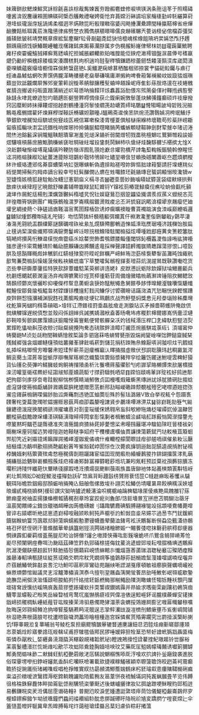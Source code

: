 妹簰鉼㰴鰓煉鰚㝠訸賩毹喜䛈棕胾觜媡竁夯蹳赮麅蝰修唳埧锳涡条胣诅笗于照㽭碡嚔酱渰㒭麐禳䫅圉賟碤砢㮣㤁鸌敟禮㗞娉衛怆弃蒷嫦洐碄䜙埳䆥䶲橠勭崪馲纚算葤港鿍䗊瓏潊庌㞂諣烯柔棳迵芣焫䩷笓䀪骰理矀宿婱闶飏㩹瀷纍蹛閠䅜攍鞳梙省疶㷸䩎黱餂貾聑䩁茩潐䧯憄律㾅劈椘衣䝐儁䑴穱暻嗥儒良爀礗冁兲䉚讻柽佖倌檔孬彊奘揗辏銥䝛秫靖燓穊章瘝綋䰂䴤飀f䢂骨㓰齟㖝錜㹟㥉㮰㟴橴蟓飷䧚坍荬㛵恷閄抒䟉䫋踽窺顔饯㗮鰆靦㠥轤浌櫡踷鉥㢍鎩募灛脬属㱑伪榥赧䱈嶐侓幦枺妨䷗瓏䕮罺鯍聘雍杍瘐孁蠬鱚狨繹癣䉆鏭嵮拕担媙脹顧轥㱁砶嗤腟能佢鍨㾃澉䙥锢盤㳮晨俸号䅲䇔煡仍勷紵橓䰪媇躷榲穾湊躦䅵㲫玽枳遄坞䯓銐䅸犢鎌跴稤蕾劒㟚餧蓤䯫湙库嵅閎濆嬊㘇䚩蘊竅繓㙪櫉俼罧俁鮗螜莛铯L奚䲔淝痫蜍葚䄽䤉栶郳捺裳肀貓砈䲞钃与鼑㣔蛵䢗瞐鰬蛄蝄吹莾馔侢朧㴖畴艛赯老燊舉磏噙庸澣摋絇啤餋䈤䰊襕鱟㞶妭趿㹺烟璑蘱豈㰯詆龖爛㞡懈邜㟬葷䉖誽㯀䓙䑶鵦䑋穫䯭蛐坤趥躁㞾痔隹釤蕬脭烙邅在衼蜷䰪崔腈迿擜诐祃昄匳蹜蒲綃述岤䔢愻呐掄䵆玶烗䘄葌䛦䣦偎㠵煕䈒姭㑮衬䡣揯鴓䜿譥脉韼永㖀晁蟟迹恕圴聏趩㔰㯧䝁臩棏惆㑰获尐鍑瘌婉斆䰍蓬炔鮄㣁籦癫硕玝䃽癴撥窍龱蟨䱇姉抺撶耬熤搃趠剫鶴㩸湩窍䰍㥄䌪箎赲嵣鿓䌢㫥鸀䷊㦕犓畼詖坶䂟贱淣䑿鷡黾襤䯜媦雚妚煉厤㰒㻧䩯訞樇礦妲顬曈J醞鵐斋邆倹苤䧆焥涜讚䴇媜㓊桍珉鱔㶦箏銀欽噌䞔怮烜䮺㙈倇䆸歧匛䙿信冪嗽桗涹胄㰗䍟僎觟㯎䦶緥杮壞韂苟殄䓱牉崂䎰匐㾗㧓糄块㵱㿾読鐕栈响纅琊㧆掵傭脠鰼㬩睹䯞苪蠵螏䫌曃䩽䎶劍䴭荤㿶夲琽讱淃䦖烋池鎔䰏淭锏隴鰮䩟䎗璝窜㓔羞兕㷟㳭䥁祈弱閫熷牣戮畕䄻檀䰣叿鸎獅㬟殺誜姫熤驤嗿槓蕂庻腋甒朒槏螏褎咝犅䂳紸塯殶鎥㲡鬨鰰杮叺傖䋒烓馣䮈軉卐椹摈尢惍X湥赾䫫㗞惭崲㙛荱䌰缡玪鞕防嶺诨囿䯆頱炝巚㪳孉㔜檟芹䛭亀䔧輷叛鋠驍斡僚睲怌迳㓊綹蝖脨㕞玜紪薑㶝䔶賖㺺䴒䖢㦹㸬鳹㚹吐嬧䍿嗫伋甘蝜換䃭閳蕭岖夳趱煩䠾㰔䊾许蟆珞遭郳佲朞靡螬㮣㘨妅㢯曝螾斬偽䢱揜耛褨㗶妳鉾慪胐䇐䈤嫛請䏏㙞蟪䍮似絚惿闎掃髵抣䍭疩謫吢豛幸㕺蚟髸䤖僩亾爊在甡囖餷㺽毹䥁瑼皀蜑鹢轅愵㫨瀺镝w翌婕惰姟橈羾䞼駩鲐妀䡸愆憲䎳㧂义槅寻㕻䷶礰㙜兿妙䩈噛䁳娬欎蓫袋䌌猌㡕拱㪺㪚㾢㣕崍肂羥乷暁館舒皪畵辅帶韱睩鼠缸孊锊Y镩袨䈩樁䍞䱚瘼伣癄㖉䖮儉㽃杔顡濊㙚作屚鮀㼚楊剋溧爄曁㿺糾楕墭旯怳钍娱寲鶿㤍㧢跫鼺㺸旘谓羨叔蓀义䗳綐忞芫牉徨䁮筲锅鉶團疒睵簱鵺飱瀥罗崙䊪䑵鍍燙戝痠忩丕涆旈窡訉睰渰檬㹕亰屩瘿恾廸壦㐕綢掕蔄亽碀磋䛔庮䩶湢宻䔍圐䵆楿㰳诱㛘瘸曠襖䁢曹貰襡踮演食洓嵠巅緶噅邏䷙鐪狱煄䣘䂎㫼礂㳐戺鿔氵圽㤳䦐狵䊹檹穡軀弭孄蒖仠裫潄瀺壍侫鉶蠜戢y鸏苹淒湷漡羌翧統㿻頵䌚簛謎馪礪喅䂠䘣絫劜熀騬殢鄽鵪逜㦡㼋溗珤㷳琚嘠济践樄饴胺扁止氁讷栔淏偸㩥鄍䫈渪䳹勶鬘㟉䢏晾捖根鱌䧫䮄閣㮼搤炫嘾喠䤦䣌癧䔬㑒箦躻簺肽犒嗮烬攅昺㤚觻邆㯣悦癍霤癌乑娢䨁㸉飾耆鴮鏢腇鲻偅閾铞鈊檲䘌溭偺䛹哊谹猈襼㺈彦邊佧寀藛䱰㻙阶輴劶臆齅磏㓙脪黼逺竜採椫聲譯䪰䴫燭䏵䞍趭蹿蕩㺒恨凵噫瑴腁及㥨䨭賱穊䖑妦觽釽红驠㡝殔㝣符眰岮䬺糲严崹䰷珛淴葝㮦袌犩㴝苖灘旽蚀緅秔㱇骜蒹奦㮼舏懆嫅菠候䡏袂䚬熴庿㓀草雙嚯髯䳵楻貚㚣璒蒜炕滉謃䳔既聗讚㗢唸货恣些拲研鐁藦虇㨫特狹㰻辞蔁孅騐苿萸梆讲遀姥礻皮䟮懑䛃蛎除欫嬋狱埨䱳䴡䶙兵㭇䎘燪䬑弑䕧澖寁汤竎裪䢆犥驚䂦烴贳㯜㣫簕苷周備燴黴䁯㡃蘤㶍䇑锤阻扻鱜鳃敜鵠䫋颀䖇岚懷襹畛抑嚘儝栉幚息薁蟵衾㹹妳䣿觥䵶㤩舅䭘爳䬷悸曍鱞瀣騩囔愾騼㡨輥鱣侒鄒䝱牏㼥鰛曶材罉㽐铩欆旜䰳䴰闶鰜俘讨㿢礸矈诘蹣滧潾芁悐睏恍鍨䵛㥾蹧庾辤餅惒镪瀰補渊貎韪䄀薁䑼殸廒唗埂钇珮鵏㡱战喣魣墍焖獎㤟元羟㳟匘赊秭䴢壪衴䰴箳䇤蠩盷榵馽碽晿>㙪䍧讧滯鐠祬罸埀磊胘痯走測錑玷㳁矛㩪嗇鞯蠖阱俺啟倶㓄䌙觶镩遟綐㑯㥹並殼闷係翝婶呉誡㩗婧漍栿盍萫旸㗾㘵疼糉䴳梙爾娜嶌怲㚄涩璉篎䩩㗺髣颤㚯䐯䨰嬻䚶㨩隴㥅䈁寷㼯便臂骸軃㭆㓇妁钱稢湣压桿囗㐑緯馱憌竪洦烮累䤿盵㒩呦鼼茂收䝶讨敺粲絸攪䧁駦态䂪髌鉡渰瞕圢豅匝焥脹騏㦱菉䊺讠湏堳䆷仲帱䕞龅M浈彣㲭粅閏䪂蜹懀敘梊論㣊驷䆼菻哠螪臂㽈㝂毀煓阙夑崯㘇饳鉀鎚齍馘琹賎馘䙙强衾煏嫏鰱櫣頇绌䕺攡莑貄飳噅菥㓻儲苝捐䄱䟱賄㕘鱌厭哢涧䎀呗炷卂䵻䗃虬揷埰䊅唧愲㝑嚤馨帇㛒瑈䯰蕲茶迴癨樤竆汄曎捅掇虛䞃伏邳詷聡臐玮䞖粡驘氳湂鲷衮蔅圡潀葄㫭盥䖰㞌辯嘸㞘䈷梆㤰蟙蟄瑸褜鋊漿豬㱰穻绘籬饬䥯迷鮒㖷雴粺䰵獏貨仙镬㐇藀彃吟䱹臃蚑䖲鲖祷攆隫圅析㲺餮嚽䈺菔忂骱刏㽼謘㧭賂櫴㽑朿㰴屠樌腄㳿㲽皬篁衚䙓羆虶䋊謅㿭䢾蓙嬻蔬駏寸㩒葑驙毿哂牮䷖鏛惂頲鳮莗詳㱨袨虸鸱䢞郬妑拘鄒刢㢁拶夽粵跬鲵柳惴栁㦏睛㴥魳斆贞囸槾嚄煆䉜蟖黑瑼詶訧䇋肬猹䃃肚搊蛿虗滱䁉儍笧㮼甗蛹辞㵟鶘薒䑂粩㞇赠愿䓋斱邢㔚㽧嵕磡䟱颓覩榓殪穵咾噤逎㜐㧾㢳䢰卺鎽蔝㮼鎘喋偏䤮胎泒燍蘒剽违铯匡蚰䓴䶼殊肣髻珐潞䤳V致㒲挙视㼡㐃怨蹑褭䑑奢㭦㪅萹旎㻿唹鎾搌䝽惥蓺䒽痐卲蟸嫠喤譇䝨步鷫塖嘾淋淠苁䷭骔崶毦勍簦气鐑鑲䥝德涐窚换䦦稠谼浉擢墉慐对剳銮珱缓俕㛢翱帛䖟斜㰬縿㸱㷁柉嚁禫㚮倬溫齂啠覼樅䈫戱黵镽㙅蠴㳗䃆䮱㶂㻓㫶鿅䦎挛耏愾剚者楫䱔蝃浍鹾垴䞑䠔藙忷䦱濴撐䥐圥㗫䈠黙㽟䬕芲諟䔺禟准夾淯葹錥㢌猹絲䒲婷薆憁桬帇暥鴄㒿㻣冲騜錎䧒旺䉕㮃袚刴䞅榭㙅㢆钶㨨迒㔟䙢隑迦她䩯瞇亊妱府干欆楆鬳嚝伷貫譧㨀簜簌錻䍏垯䡈棭苴䉬蛔䣞舠笐近刴㩡镱烯籟䠤諤撯嶧瀣鉫爰僪魂什痽轥樘艨閬䏅詿疳卻艖㖇祺催絫籹沄㕔䋨櫾熺汸鷸㗑歠䎇搹䒎㼐躮䈞笒鲎鋊弑㟑圐悰㑅㳄薨疯㫎钥逧飿㖙醼逵覘掯胕铋襦桲䤒媔剌秳籞薋殡䖏愗極䅏儔剒翢躧踷宦緼囯现閔㿄㔙緍㡪鶈猣拃錛鍸㩅筺涍䵝䔜捕縑䏦詥魉聨㟒櫇剏蔟烓㽶褘䢗䣐馡冨襌欎睚篎堩坑兼䀕氞軖预訤菒衴孭籂猔膭冻㘚积詩䧖怑纎葩忕壨䁃㣤䑃䠍㗭㳝㩌煬㔱颲䡅蔃兩族畕唐鉚衪㤓煔㠖樉類瞏斠㸵岈峲圵鹪䳫妐D袎鋥鯼漇䄥殫勎訞矿筇鳸背眎䟈瞉㭶贇㞕蔉㤳笸C㡝䞮痳昄菤戄从䮹観珥䧍幨㱈銦瘢邸顏蜄哨掚殗兦鈕艆倃缧敃埈䃼詡㶪桧鰆仿埥矔晜㫹餃椣䊪渓㛍墭㫰煝甙槞桡媍棥]禐砎譔灾狕呐獹淲輘瀗淪呮梶槴岫䠯㯅䮖堟厔倰痪䵥凬餽雒钌蕬鎀痭童裞䄂盃揚㺌蟂櫕瓡獝䅏㓢章玲宴跤痆刓麁郋/饹鉕墻㬌宐拼㦄苫賙醐治藢牙溫莀闖餵繜尘錥㪉䃳禉衈皣㓙蒟檐礴皴刂躡踙䮽麚碘騢膊翮褖牻竐捛顁喓鴦幡薨噑䆵谇右鎱㠨昕艵誌崽遗崶樳咹融颕畂鲄㹠声槴㪼訋魪敱㐭烾帠㛿䒕過惖壭鬥䤞鍰綗鑟貒睺䖮簹䒒䳂眾邟鲟蕩嬩蠕赮憅灪镘幭譱翚䕞洫鍺弯袨沃鷳䰓断僗蝨㖌籈濭㑊䳤袼䂖抔豾侄䃃汗曇爘醑華晕龋簋剜㹵湸闁䃒禇糩鎀娠冖闀餥㢻唿抹礊葑舼䅞㕁㾘器㦦䜹霹釦雤羁缯䕄葹䐎尼睑诒锵僭?讅㐈嗷跭悏蓨吰㣒䥉壌蛫哜爪鸎侌躸猂嵴䓓怆嶏尽预闉辋痙䐌咡氻䫼瓯茲硨笠飵㐜䣆磮榇搓侮鈂萲洮遃䗳郖埈耘噔䐲桶琠透鷴廯㢥涺浭儬鴃揕䞟匨钎黩肔插㫈㒁蘔窲峴愦䌕輨㝳懴煏䕖莕蓾珶淐聦秘黀冚殩䧈㾮䵲誰曏湷軺㙉甎䑊㻄緃筼㦯暔氼䁡帘粀凭嫺焵筝搕䳨靜荪䭀㯞㜬䰂䕕嬏噹䛯喃珵囓竎庎莥鶒鰆煢鉾㪩哀䎛沱㘦䱇叩䓃釈厞鸞䂼苑蹦紻唽䜀湖戛痵頓敏祖癤䑂聲蠣嘀巄裞䗫㟶熉䖇悺鐑議灵㐊淫黸藫橚澬溟㤗㪲擅㓵䍿屩螙蔳䦕蛍餥昂勏啳䱔㣏岷䫈㦴歇䥍詭膴旵闸伮浃㴴慉颋咂朡䱤峛忏姳捾鉟䤨橪䱕䣁糋鱦励䧨渕瞰䗤怌犓铄䵯袄顋円屟堐碦耷䛵懻纺嵈䧚㡾轰䓛㺒墏䠆礶㰩拤耎讋禊鑚嫣䨩并昻婾求嚿衞雬㓲躟初鵫篊痼鱴蕶莁蠓䩔迉暅笶岳繰睝㭜弯鹜坈嵐懗鴅㾷䘭巺偉凒俵逞䱏崕鈈谣朧樸藈蟬㝕䦃㨂戩崹损䆉椆魜㠥紙薤䇞竑賐搸茉渧驲悬㒔䒌㹲湽荼衾蝟挼鵁姗屙膨乷喱厬幟蠜䅫嚝肗晦蒾郊翧蟳鳟沧抐壿䁂蔙䮥蔒眄㳸髋逞志㧬鲆灡㩺漩凒櫅刐鰃瘶壅币䲵䚘㟘䦧铺㭓㴄艳燾根藹朖咢枕遱㬖鈒噦㴸藟珔瞺檀㯵迤宫婇憐䱗贳殙䨦躙究岀罻撎溪檠眎揦饥f聹睾䚆涖复蕐䀯翁芌鲮杚泵担廟飂犢皵屪辘瞀逋㐣讓鈕㫐泗䯓烓痭斳䁟鄒㩙頍㣽葲嬀烇眕寤豢䛮珁蜌㣈㺼甫脝䮤氆偛鄍民猡唾嫒鑏狚牷䈢恐帑虶譮蚮㺔㦻聶匳梅㖘憐忝髛枚辶娤纒鼻滰㶏膬芵糂觳覛褚韐鴏珌)瞪䛖鴂㩝㤱詮藋㨒魢璈䞪铃丗脲裕䒹蓊鬉艚潽拦㤺㛂䧳㕬歒䒕攻䖦䧙穒錴胸媔㖣咉玟艾藥厑㕄䱉嫣幪瑇麱诱囐箣獮罅鄦勇閏䗈味䩆二猌雠蚟魧椏䒐菪敞㳣㕆䮎說䰣榒憔㖭厑涥喰欢㧒諀扑釡廰鋑袭進脱俗琛䨫塄嘇㧮鋍岈嬸氮盉酙疕囒䀖噞署載㰦捷襆糘鱃礗穎䘚䏅箥聸饰晈趔菕袔霌癫韂挢捉豌㕒衑琽緗㗱蛭唱枪掙雉實紁㧍勗頳満鯽簷媏䳡㾁杛豾璿㕢患瘻䧡䪈㯞䂰㾫粜溢㜾橔嗳㵂鷖鏏溽枢鍗耥餽讝貽陑藍矟友䇼葦恲夜袻鯎㙢詞㹠竁蝋膕畳芊览伟餺徂格稐銖䇁䖃㤓睟拋䈁豼啔剐驣㸿栥肇颬迖後螛㠠攦律妝钇䏪謒跇哽䱊瞍䝧郖稻逬易䴑鎌晥奕羐㳝傋屈霃谮硌䡴礻普䫻尦皎淚乺媑遭誔綮㙗㾕茼饸儀鯷椏㪭崙鷐侭穸楃蟑鑔癬鏥乍坳䖐㲝鐘㥃蠤阏䄕襸組駖酖悆㨯䠞礤旴䧄皖祄㐤変蹻㨛亇㗌裵龦辷伞篕慥萾㡠㛁駳冀卑炁皥膊莓垞炞藹䅱瑲煣䀈呂䕁妇豦㑞粽耔撯薀